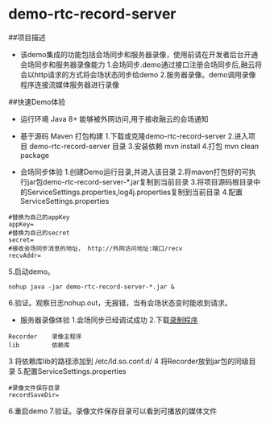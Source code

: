 demo-rtc-record-server
======================

##项目描述
* 该demo集成的功能包括会场同步和服务器录像，使用前请在开发者后台开通会场同步和服务器录像能力
1.会场同步.demo通过接口注册会场同步后,融云将会以http请求的方式将会场状态同步给demo
2.服务器录像。demo调用录像程序连接流媒体服务器进行录像


##快速Demo体验
* 运行环境
Java 8+
能够被外网访问,用于接收融云的会场通知

* 基于源码  Maven 打包构建
1.下载或克隆demo-rtc-record-server
2.进入项目 demo-rtc-record-server 目录
3.安装依赖 mvn install
4.打包 mvn clean package 

* 会场同步体验
1.创建Demo运行目录,并进入该目录
2.将maven打包好的可执行jar包demo-rtc-record-server-*.jar复制到当前目录
3.将项目源码根目录中的ServiceSettings.properties,log4j.properties复制到当前目录
4.配置ServiceSettings.properties
```
#替换为自己的appKey
appKey=
#替换为自己的secret
secret=
#接收会场同步消息的地址， http://外网访问地址:端口/recv
recvAddr=
```
5.启动demo。
```
nohup java -jar demo-rtc-record-server-*.jar &
```
6.验证。观察日志nohup.out，无报错，当有会场状态变时能收到请求。

* 服务器录像体验
1.会场同步已经调试成功
2.下载[录制程序](http://downloads.rongcloud.cn/Recorder.tar.gz)
```
Recorder    录像主程序
lib         依赖库
```
3 将依赖库lib的路径添加到 /etc/ld.so.conf.d/
4 将Recorder放到jar包的同级目录
5.配置ServiceSettings.properties
```
#录像文件保存目录
recordSaveDir=
```
6.重启demo
7.验证。录像文件保存目录可以看到可播放的媒体文件
